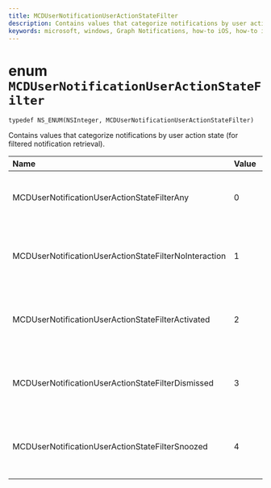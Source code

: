 ```yaml
---
title: MCDUserNotificationUserActionStateFilter
description: Contains values that categorize notifications by user action state (for filtered notification retrieval).
keywords: microsoft, windows, Graph Notifications, how-to iOS, how-to iPhone 
---
```


# enum `MCDUserNotificationUserActionStateFilter`

```
typedef NS_ENUM(NSInteger, MCDUserNotificationUserActionStateFilter)
```

Contains values that categorize notifications by user action state (for filtered notification retrieval).

|Name | Value | Description |
|:-- |:-- |:-- |
|   MCDUserNotificationUserActionStateFilterAny|0| Include notifications regardless of user action state.|
|   MCDUserNotificationUserActionStateFilterNoInteraction |1| Include notifications that have not been acted on by the user.|
|   MCDUserNotificationUserActionStateFilterActivated|2| Include notifications that have been activated by the user.|
|   MCDUserNotificationUserActionStateFilterDismissed|3| Include notifications that have been dismissed by the user.|
|   MCDUserNotificationUserActionStateFilterSnoozed|4| Include notifications that have been snoozed by the user.|